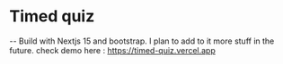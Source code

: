 # Timed quiz
--
Build with Nextjs 15 and bootstrap.
I plan to add to it more stuff in the future.
check demo here : https://timed-quiz.vercel.app
